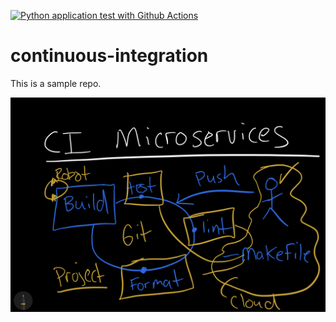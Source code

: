[![Python application test with Github Actions](https://github.com/sangnguyens/continuous-integration/actions/workflows/main.yml/badge.svg)](https://github.com/sangnguyens/continuous-integration/actions/workflows/main.yml)

# continuous-integration
This is a sample repo.

![cover_image.png](https://github.com/sangnguyens/continuous-integration/blob/main/cover_image.jpeg)
